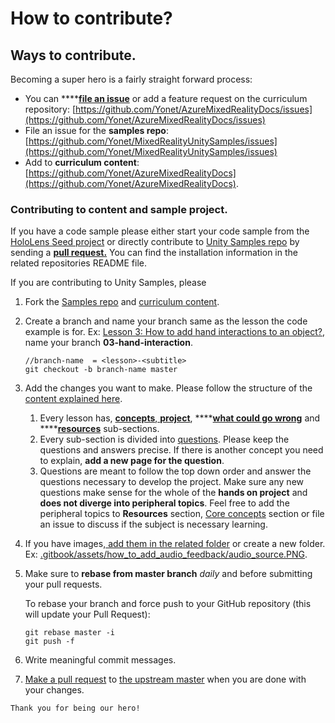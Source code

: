 # How to contribute?

## Ways to contribute.

Becoming a super hero is a fairly straight forward process:

* You can ****[**file an issue**](https://help.github.com/en/github/managing-your-work-on-github/creating-an-issue) or add a feature request on the curriculum repository: [https://github.com/Yonet/AzureMixedRealityDocs/issues](https://github.com/Yonet/AzureMixedRealityDocs/issues)
* File an issue for the **samples repo**: [https://github.com/Yonet/MixedRealityUnitySamples/issues](https://github.com/Yonet/MixedRealityUnitySamples/issues)
* Add to **curriculum content**: [https://github.com/Yonet/AzureMixedRealityDocs](https://github.com/Yonet/AzureMixedRealityDocs).

### Contributing to content and sample project.

If you have a code sample please either start your code sample from the [HoloLens Seed project](http://bit.ly/HoloLensUnitySeed) or directly  contribute to [Unity Samples repo](http://bit.ly/MixedRealityUnitySamples) by sending a [**pull request.**](https://help.github.com/en/github/collaborating-with-issues-and-pull-requests/proposing-changes-to-your-work-with-pull-requests) You can find the installation information in the related repositories README file.

If you are contributing to Unity Samples, please

1. Fork the [Samples repo](https://github.com/Yonet/MixedRealityUnitySamples) and [curriculum content](https://github.com/Yonet/AzureMixedRealityDocs).
2. Create a branch and name your branch same as the lesson the code example is for. Ex: [Lesson 3: How to add hand interactions to an object?](lessons/lesson-3/project/how-to-place-an-object-onto-a-surface.md), name your branch **03-hand-interaction**. 

   ```text
   //branch-name  = <lesson>-<subtitle>
   git checkout -b branch-name master
   ```

3. Add the changes you want to make. Please follow the structure of the [content explained here](./#how-to-use-this-book).
   1. Every lesson has, [**concepts**,](lessons/lesson1/concepts.md)[ **project**](lessons/lesson1/project/), ****[**what could go wrong**](lessons/lesson1/what-could-go-wrong.md) and ****[**resources**](lessons/lesson1/mixed-reality-resources.md) sub-sections.
   2. Every sub-section is divided into [questions](lessons/lesson1/project/how-to-get-started-with-mixed-reality-development-using-unity.md). Please keep the questions and answers precise. If there is another concept you need to explain, **add a new page for the question**.
   3. Questions are meant to follow the top down order and answer the questions necessary to develop the project. Make sure any new questions make sense for the whole of the **hands on project** and **does not diverge into peripheral topics**. Feel free to add the peripheral topics to **Resources** section, [Core concepts](core-building-blocks/) section or file an issue to discuss if the subject is necessary learning.
4. If you have images,[ add them in the related folder](https://github.com/Yonet/AzureMixedRealityDocs/tree/master/.gitbook/assets) or create a new folder. Ex:   [.gitbook/assets/how\_to\_add\_audio\_feedback/audio\_source.PNG](https://github.com/Yonet/AzureMixedRealityDocs/pull/4/files#diff-baba7daa2efe95899a805ccdacd9f50d).
5. Make sure to **rebase from master branch** _daily_ and before submitting your pull requests. 

   To rebase your branch and force push to your GitHub repository \(this will update your Pull Request\):

   ```text
   git rebase master -i
   git push -f
   ```

6. Write meaningful commit messages. 
7. [Make a pull request](https://help.github.com/en/github/collaborating-with-issues-and-pull-requests/creating-a-pull-request) to [the upstream master](https://github.com/Yonet/MixedRealityUnitySamples) when you are done with your changes.



```text
Thank you for being our hero!
```

